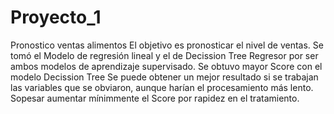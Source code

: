 # Proyecto_1
Pronostico ventas alimentos 
El objetivo es pronosticar el nivel de ventas. Se tomó el Modelo de regresión lineal y el de Decission Tree Regresor por ser ambos modelos de aprendizaje supervisado.
Se obtuvo mayor Score con el modelo Decission Tree
Se puede obtener un mejor resultado si se trabajan las variables que se obviaron, aunque harían el procesamiento más lento. Sopesar aumentar mínimmente el Score por rapidez en el tratamiento.
